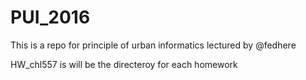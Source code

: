 # PUI_2016
This is a repo for principle of urban informatics lectured by @fedhere

HW<number>_chl557 is will be the directeroy for each homework
